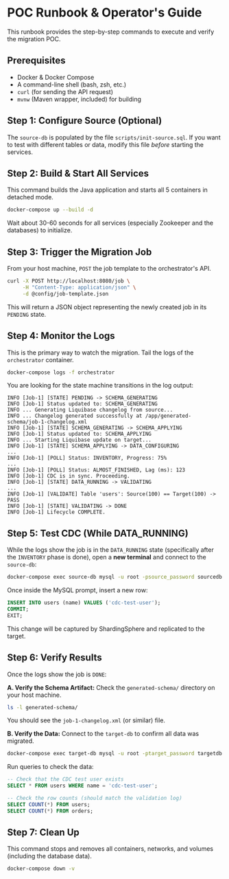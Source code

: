 # POC Runbook & Operator's Guide

This runbook provides the step-by-step commands to execute and verify the migration POC.

## Prerequisites
* Docker & Docker Compose
* A command-line shell (bash, zsh, etc.)
* `curl` (for sending the API request)
* `mvnw` (Maven wrapper, included) for building

## Step 1: Configure Source (Optional)
The `source-db` is populated by the file `scripts/init-source.sql`. If you want to test with different tables or data, modify this file *before* starting the services.

## Step 2: Build & Start All Services
This command builds the Java application and starts all 5 containers in detached mode.

```bash
docker-compose up --build -d
````

Wait about 30-60 seconds for all services (especially Zookeeper and the databases) to initialize.

## Step 3: Trigger the Migration Job

From your host machine, `POST` the job template to the orchestrator's API.

```bash
curl -X POST http://localhost:8080/job \
     -H "Content-Type: application/json" \
     -d @config/job-template.json
```

This will return a JSON object representing the newly created job in its `PENDING` state.

## Step 4: Monitor the Logs

This is the primary way to watch the migration. Tail the logs of the `orchestrator` container.

```bash
docker-compose logs -f orchestrator
```

You are looking for the state machine transitions in the log output:

```
INFO [Job-1] [STATE] PENDING -> SCHEMA_GENERATING
INFO [Job-1] Status updated to: SCHEMA_GENERATING
INFO ... Generating Liquibase changelog from source...
INFO ... Changelog generated successfully at /app/generated-schema/job-1-changelog.xml
INFO [Job-1] [STATE] SCHEMA_GENERATING -> SCHEMA_APPLYING
INFO [Job-1] Status updated to: SCHEMA_APPLYING
INFO ... Starting Liquibase update on target...
INFO [Job-1] [STATE] SCHEMA_APPLYING -> DATA_CONFIGURING
...
INFO [Job-1] [POLL] Status: INVENTORY, Progress: 75%
...
INFO [Job-1] [POLL] Status: ALMOST_FINISHED, Lag (ms): 123
INFO [Job-1] CDC is in sync. Proceeding.
INFO [Job-1] [STATE] DATA_RUNNING -> VALIDATING
...
INFO [Job-1] [VALIDATE] Table 'users': Source(100) == Target(100) -> PASS
INFO [Job-1] [STATE] VALIDATING -> DONE
INFO [Job-1] Lifecycle COMPLETE.
```

## Step 5: Test CDC (While DATA\_RUNNING)

While the logs show the job is in the `DATA_RUNNING` state (specifically after the `INVENTORY` phase is done), open a **new terminal** and connect to the `source-db`:

```bash
docker-compose exec source-db mysql -u root -psource_password sourcedb
```

Once inside the MySQL prompt, insert a new row:

```sql
INSERT INTO users (name) VALUES ('cdc-test-user');
COMMIT;
EXIT;
```

This change will be captured by ShardingSphere and replicated to the target.

## Step 6: Verify Results

Once the logs show the job is `DONE`:

**A. Verify the Schema Artifact:**
Check the `generated-schema/` directory on your host machine.

```bash
ls -l generated-schema/
```

You should see the `job-1-changelog.xml` (or similar) file.

**B. Verify the Data:**
Connect to the `target-db` to confirm all data was migrated.

```bash
docker-compose exec target-db mysql -u root -ptarget_password targetdb
```

Run queries to check the data:

```sql
-- Check that the CDC test user exists
SELECT * FROM users WHERE name = 'cdc-test-user';

-- Check the row counts (should match the validation log)
SELECT COUNT(*) FROM users;
SELECT COUNT(*) FROM orders;
```

## Step 7: Clean Up

This command stops and removes all containers, networks, and volumes (including the database data).

```bash
docker-compose down -v
```